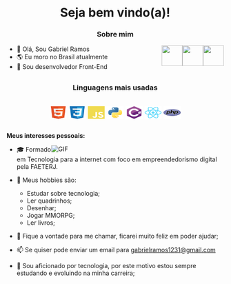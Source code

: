 <h1 align="center"> Seja bem vindo(a)! </h1>
<h3 align="center">Sobre mim</h3> 

<div>
<a href="mailto:gabrielramos1231@gmail.com" target="_blank">
  <img align="right" src="https://i.postimg.cc/28yZ266K/email-verification-icon.png" width="48px" height="48px">
</a> 
<a href="https://discord.gg/ccht3srp" target="_blank">
  <img align="right" src="https://i.postimg.cc/bY6CFZyX/discord-square-color-icon.png" width="48px" height="48px">
</a> 
<a href="https://www.linkedin.com/in/gabriel-souza-ramos" target="_blank">
  <img align="right" src="https://i.postimg.cc/X7f86X37/linkedin-app-icon.png" width="48px" height="48px">
</a>
<div/>
<div align="left">
  <ul>
  <li> 👋 Olá, Sou Gabriel Ramos </li>
  <li> 🌎 Eu moro no Brasil atualmente </li>
  <li> 🌱 Sou desenvolvedor Front-End </li>
  </ul>
<div/>


##

<h3 align="center" >Linguagens mais usadas</h3>
<div align="center" style="display: inline_block"><br>
  <img align="center" alt="Gabriel-HTML" height="30" width="40" src="https://raw.githubusercontent.com/devicons/devicon/master/icons/html5/html5-original.svg">
  <img align="center" alt="Gabriel-CSS" height="30" width="40" src="https://raw.githubusercontent.com/devicons/devicon/master/icons/css3/css3-original.svg">
  <img align="center" alt="Gabriel-Js" height="30" width="40" src="https://raw.githubusercontent.com/devicons/devicon/master/icons/javascript/javascript-plain.svg">
  <img align="center" alt="Gabriel-Python" height="30" width="40" src="https://raw.githubusercontent.com/devicons/devicon/master/icons/python/python-original.svg">
  <img align="center" alt="Gabriel-Csharp" height="30" width="40" src="https://raw.githubusercontent.com/devicons/devicon/master/icons/csharp/csharp-original.svg">
  <img align="center" alt="Gabriel-ReactNative" height="30" width="40" src="https://raw.githubusercontent.com/devicons/devicon/master/icons/react/react-original.svg">
  <img align="center" alt="Gabriel-Php" height="30" width="40" src="https://raw.githubusercontent.com/devicons/devicon/master/icons/php/php-original.svg">
</div>
  
  ##
  
**Meus interesses pessoais:**

<img align="right" alt="GIF" src="https://i.postimg.cc/BZ8VVRpZ/octocat-1671571608690.png" width="400px" />

  
- 🎓 Formado em Tecnologia para a internet com foco em empreendedorismo digital pela FAETERJ.  
- 👾 Meus hobbies são: 
  - Estudar sobre tecnologia;
  - Ler quadrinhos;
  - Desenhar;
  - Jogar MMORPG; 
  - Ler livros;
- 💬 Fique a vontade para me chamar, ficarei muito feliz em poder ajudar;
- 📫 Se quiser pode enviar um email para gabrielramos1231@gmail.com

- 💼 Sou aficionado por tecnologia, por este motivo estou sempre estudando e evoluindo na minha carreira;
<br />
<br />
<br />
  


